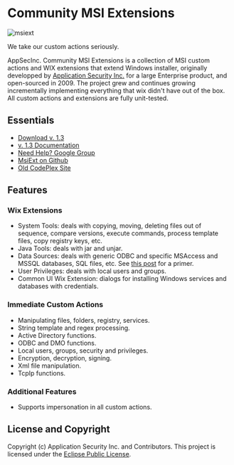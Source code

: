 Community MSI Extensions
========================

![msiext](https://github.com/dblock/msiext/raw/master/msiext.gif)

We take our custom actions seriously.

AppSecInc. Community MSI Extensions is a collection of MSI custom actions and WIX extensions that extend Windows installer, originally developped by [Application Security Inc.](http://www.appsecinc.com) for a large Enterprise product, and open-sourced in 2009. The project grew and continues growing incrementally implementing everything that wix didn't have out of the box. All custom actions and extensions are fully unit-tested.

Essentials
----------

* [Download v. 1.3](https://github.com/downloads/dblock/msiext/msiext-1.3.zip)
* [v. 1.3 Documentation](http://dblock.github.com/msiext/docs/1.3/)
* [Need Help? Google Group](https://groups.google.com/group/msiext)
* [MsiExt on Github](http://dblock.github.com/msiext/)
* [Old CodePlex Site](http://msiext.codeplex.com)

Features
--------

### Wix Extensions

* System Tools: deals with copying, moving, deleting files out of sequence, compare versions, execute commands, process template files, copy registry keys, etc.
* Java Tools: deals with jar and unjar.
* Data Sources: deals with generic ODBC and specific MSAccess and MSSQL databases, SQL files, etc. See [this post](http://code.dblock.org/ShowPost.aspx?id=100) for a primer.
* User Privileges: deals with local users and groups.
* Common UI Wix Extension: dialogs for installing Windows services and databases with credentials.

### Immediate Custom Actions

* Manipulating files, folders, registry, services.
* String template and regex processing.
* Active Directory functions.
* ODBC and DMO functions.
* Local users, groups, security and privileges.
* Encryption, decryption, signing.
* Xml file manipulation.
* TcpIp functions.

### Additional Features

* Supports impersonation in all custom actions.

License and Copyright
---------------------

Copyright (c) Application Security Inc. and Contributors.
This project is licensed under the [Eclipse Public License](https://github.com/dblock/msiext/blob/master/LICENSE).
